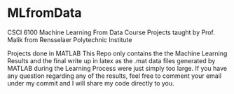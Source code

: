# MLfromData
CSCI 6100 Machine Learning From Data Course Projects taught by Prof. Malik from Rensselaer Polytechnic Institute

Projects done in MATLAB
    This Repo only contains the the Machine Learning Results and the final write up in latex as the .mat data files generated
by MATLAB during the Learning Process were just simply too large. If you have any question regarding any of the results, feel
free to comment your email under my commit and I will share my code directly to you.


